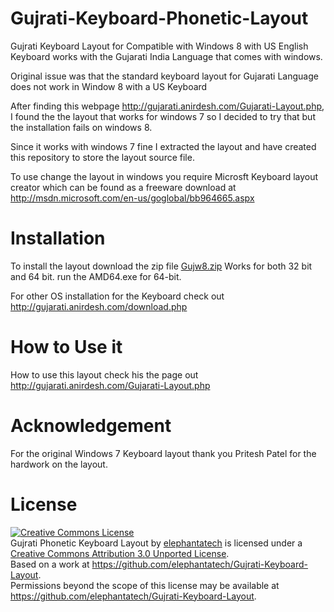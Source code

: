 Gujrati-Keyboard-Phonetic-Layout
================================

Gujrati Keyboard Layout for Compatible with Windows 8 with US English Keyboard works with the Gujarati India Language that comes with windows.

Original issue was that the standard keyboard layout for Gujarati Language does not work in Window 8 with a US Keyboard

After finding this webpage http://gujarati.anirdesh.com/Gujarati-Layout.php, I found the the layout that works for windows 7 so I decided to try that but the installation fails on windows 8.

Since it works with windows 7 fine I extracted the layout and have created this repository to store the layout source file.

To use change the layout in windows you require Microsft Keyboard layout creator which can be found as a freeware download at http://msdn.microsoft.com/en-us/goglobal/bb964665.aspx

Installation
============

To install the layout download the zip file <a href="https://github.com/elephantatech/Gujrati-Keyboard-Layout/blob/master/gujw8.zip">Gujw8.zip</a>
Works for both 32 bit and 64 bit. run the AMD64.exe for 64-bit.

For other OS installation for the Keyboard check out http://gujarati.anirdesh.com/download.php

How to Use it
=============

How to use this layout check his the page out http://gujarati.anirdesh.com/Gujarati-Layout.php

Acknowledgement
===============

For the original Windows 7 Keyboard layout thank you Pritesh Patel for the hardwork on the layout. 


License
=======
<a rel="license" href="http://creativecommons.org/licenses/by/3.0/deed.en_US"><img alt="Creative Commons License" style="border-width:0" src="http://i.creativecommons.org/l/by/3.0/88x31.png" /></a><br /><span xmlns:dct="http://purl.org/dc/terms/" property="dct:title">Gujrati Phonetic Keyboard Layout</span> by <a xmlns:cc="http://creativecommons.org/ns#" href="https://github.com/elephantatech/Gujrati-Keyboard-Layout" property="cc:attributionName" rel="cc:attributionURL">elephantatech</a> is licensed under a <a rel="license" href="http://creativecommons.org/licenses/by/3.0/deed.en_US">Creative Commons Attribution 3.0 Unported License</a>.<br />Based on a work at <a xmlns:dct="http://purl.org/dc/terms/" href="https://github.com/elephantatech/Gujrati-Keyboard-Layout" rel="dct:source">https://github.com/elephantatech/Gujrati-Keyboard-Layout</a>.<br />Permissions beyond the scope of this license may be available at <a xmlns:cc="http://creativecommons.org/ns#" href="https://github.com/elephantatech/Gujrati-Keyboard-Layout" rel="cc:morePermissions">https://github.com/elephantatech/Gujrati-Keyboard-Layout</a>.
